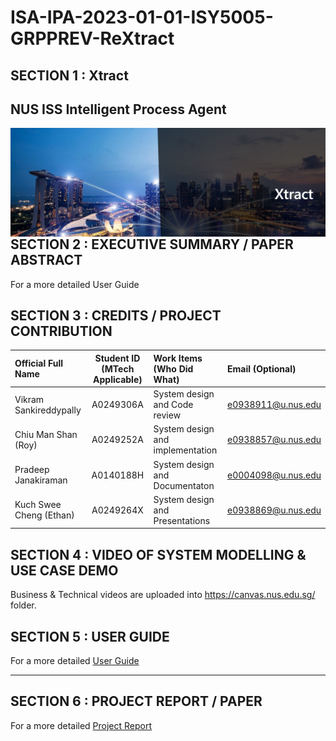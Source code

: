 ﻿# ISA-IPA-2023-01-01-ISY5005-GRPPREV-ReXtract

## SECTION 1 : Xtract
## NUS ISS Intelligent Process Agent
<img src="Images/xtract.png"
     style="float: left; margin-right: 0px;" />

<br>


## SECTION 2 : EXECUTIVE SUMMARY / PAPER ABSTRACT

For a more detailed User Guide

## SECTION 3 : CREDITS / PROJECT CONTRIBUTION

| Official Full Name  | Student ID (MTech Applicable)  | Work Items (Who Did What) | Email (Optional) |
| :------------ |:---------------:| :-----| :-----|
| Vikram Sankireddypally | A0249306A | System design and Code review | e0938911@u.nus.edu |
| Chiu Man Shan (Roy) | A0249252A | System design and implementation | e0938857@u.nus.edu |
 | Pradeep Janakiraman | A0140188H | System design and Documentaton | e0004098@u.nus.edu |
| Kuch Swee Cheng (Ethan)| A0249264X | System design and Presentations | e0938869@u.nus.edu |
## SECTION 4 : VIDEO OF SYSTEM MODELLING & USE CASE DEMO

Business & Technical videos are uploaded into https://canvas.nus.edu.sg/ folder.


## SECTION 5 : USER GUIDE


For a more detailed   [User Guide](/ProjectReport)



-----------------------------------------------------------------------------------------------------

## SECTION 6 : PROJECT REPORT / PAPER

For a more detailed [Project Report](/ProjectReport)

